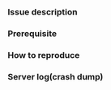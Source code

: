 ### Issue description



### Prerequisite



### How to reproduce



### Server log(crash dump)



<!--- Thank you for reporting! -->